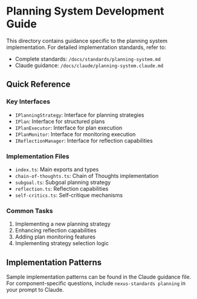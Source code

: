 # Planning System Development Guide

This directory contains guidance specific to the planning system implementation. For detailed implementation standards, refer to:

- Complete standards: `/docs/standards/planning-system.md`
- Claude guidance: `/docs/claude/planning-system.claude.md`

## Quick Reference

### Key Interfaces

- `IPlanningStrategy`: Interface for planning strategies
- `IPlan`: Interface for structured plans
- `IPlanExecutor`: Interface for plan execution
- `IPlanMonitor`: Interface for monitoring execution
- `IReflectionManager`: Interface for reflection capabilities

### Implementation Files

- `index.ts`: Main exports and types
- `chain-of-thoughts.ts`: Chain of Thoughts implementation
- `subgoal.ts`: Subgoal planning strategy
- `reflection.ts`: Reflection capabilities
- `self-critics.ts`: Self-critique mechanisms

### Common Tasks

1. Implementing a new planning strategy
2. Enhancing reflection capabilities
3. Adding plan monitoring features
4. Implementing strategy selection logic

## Implementation Patterns

Sample implementation patterns can be found in the Claude guidance file. For component-specific questions, include `nexus-standards planning` in your prompt to Claude.
